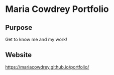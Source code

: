 # Maria Cowdrey Portfolio

## Purpose
Get to know me and my work!

## Website
https://mariacowdrey.github.io/portfolio/
